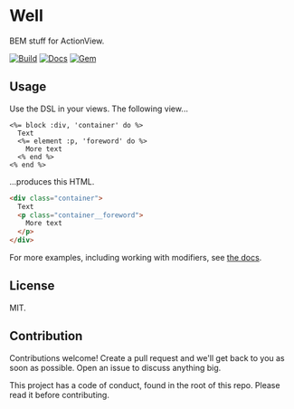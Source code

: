 # Well

BEM stuff for ActionView.

[![Build](https://travis-ci.org/tape-tv/well.svg?branch=master)](https://travis-ci.org/tape-tv/well)
[![Docs](https://inch-ci.org/github/tape-tv/well.svg?branch=master)](https://inch-ci.org/github/tape-tv/well)
[![Gem](https://badge.fury.io/rb/well.svg)](https://rubygems.org/gems/well)

## Usage

Use the DSL in your views. The following view...

```erb
<%= block :div, 'container' do %>
  Text
  <%= element :p, 'foreword' do %>
    More text
  <% end %>
<% end %>
```

...produces this HTML.

```html
<div class="container">
  Text
  <p class="container__foreword">
    More text 
  </p>
</div>
```

For more examples, including working with modifiers, see
[the docs](http://www.rubydoc.info/github/tape-tv/well/master).

## License

MIT.

## Contribution

Contributions welcome! Create a pull request and we'll get back to you as soon as
possible. Open an issue to discuss anything big.

This project has a code of conduct, found in the root of this repo. Please read it
before contributing.

